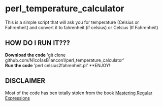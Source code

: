# perl_temperature_calculator

This is a simple script that will ask you for temperature (Celsius or Fahrenheit) and convert it to fahrenheit (if celsius) or Celsius (If Fahrenheit)

## HOW DO I RUN IT??? 
 **Download the code**  'git clone github.com/N1co1asB1ancon1/perl_temperature_calculator'  
 **Run the code** 'perl celsius2fahrenheit.pl' 
 **ENJOY!
 
 ## DISCLAIMER
 Most of the code has ben totally stolen from the book [Mastering Regular Expressions](https://www.amazon.com/Mastering-Regular-Expressions-Jeffrey-Friedl/dp/0596528124)
 
